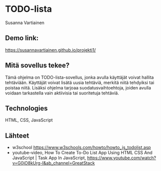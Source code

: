 # TODO-lista
Susanna Vartiainen

## Demo link:
https://susannavartiainen.github.io/projekti1/

## Mitä sovellus tekee?
Tämä ohjelma on TODO-lista-sovellus, jonka avulla käyttäjät voivat hallita tehtäviään. Käyttäjät voivat lisätä uusia tehtäviä, merkitä niitä tehdyiksi tai poistaa niitä. Lisäksi ohjelma tarjoaa suodatusvaihtoehtoja, joiden avulla voidaan tarkastella vain aktiivisia tai suoritetuja tehtäviä.

## Technologies
HTML, CSS, JavaScript

## Lähteet
- w3school https://www.w3schools.com/howto/howto_js_todolist.asp
- youtube-video, How To Create To-Do List App Using HTML CSS And JavaScript | Task App In JavaScript, https://www.youtube.com/watch?v=G0jO8kUrg-I&ab_channel=GreatStack

